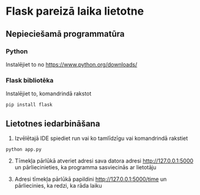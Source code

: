 # Flask pareizā laika lietotne

## Nepieciešamā programmatūra
### Python
Instalējiet to no https://www.python.org/downloads/

### Flask bibliotēka
Instalējiet to, komandrindā rakstot
```
pip install flask
```

## Lietotnes iedarbināšana
1. Izvēlētajā IDE spiediet run vai ko tamlīdzīgu vai komandrindā rakstiet 
```
python app.py
```

2. Tīmekļa pārlūkā atveriet adresi sava datora adresi http://127.0.0.1:5000 un pārliecinieties, ka programma sasviecinās ar lietotāju

3. Adresi tīmekļa pārlūkā papildini http://127.0.0.1:5000/time un pārliecinies, ka redzi, ka rāda laiku